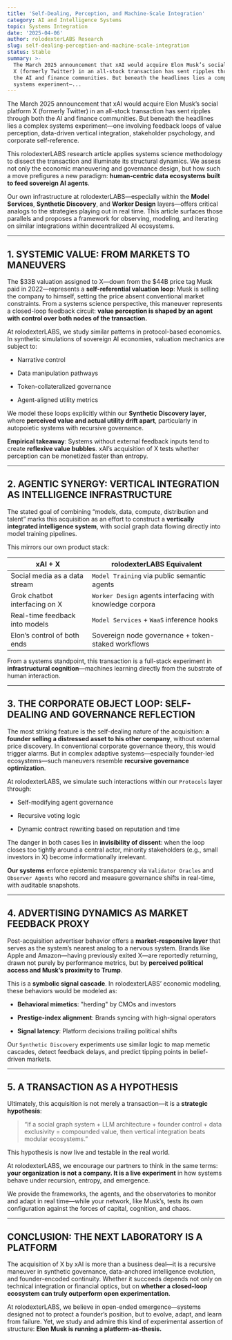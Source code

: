 ```yaml
---
title: 'Self-Dealing, Perception, and Machine-Scale Integration'
category: AI and Intelligence Systems
topic: Systems Integration
date: '2025-04-06'
author: rolodexterLABS Research
slug: self-dealing-perception-and-machine-scale-integration
status: Stable
summary: >-
  The March 2025 announcement that xAI would acquire Elon Musk’s social platform
  X (formerly Twitter) in an all-stock transaction has sent ripples through both
  the AI and finance communities. But beneath the headlines lies a complex
  systems experiment—...
---
```


The March 2025 announcement that xAI would acquire Elon Musk’s social platform X (formerly Twitter) in an all-stock transaction has sent ripples through both the AI and finance communities. But beneath the headlines lies a complex systems experiment—one involving feedback loops of value perception, data-driven vertical integration, stakeholder psychology, and corporate self-reference.

This rolodexterLABS research article applies systems science methodology to dissect the transaction and illuminate its structural dynamics. We assess not only the economic maneuvering and governance design, but how such a move prefigures a new paradigm: **human-centric data ecosystems built to feed sovereign AI agents**.

Our own infrastructure at rolodexterLABS—especially within the **Model Services**, **Synthetic Discovery**, and **Worker Design** layers—offers critical analogs to the strategies playing out in real time. This article surfaces those parallels and proposes a framework for observing, modeling, and iterating on similar integrations within decentralized AI ecosystems.

---

## 1. SYSTEMIC VALUE: FROM MARKETS TO MANEUVERS

The $33B valuation assigned to X—down from the $44B price tag Musk paid in 2022—represents a **self-referential valuation loop**: Musk is selling the company to himself, setting the price absent conventional market constraints. From a systems science perspective, this maneuver represents a closed-loop feedback circuit: **value perception is shaped by an agent with control over both nodes of the transaction.**

At rolodexterLABS, we study similar patterns in protocol-based economics. In synthetic simulations of sovereign AI economies, valuation mechanics are subject to:

- Narrative control
    
- Data manipulation pathways
    
- Token-collateralized governance
    
- Agent-aligned utility metrics
    

We model these loops explicitly within our **Synthetic Discovery layer**, where **perceived value and actual utility drift apart**, particularly in autopoietic systems with recursive governance.

**Empirical takeaway**: Systems without external feedback inputs tend to create **reflexive value bubbles**. xAI’s acquisition of X tests whether perception can be monetized faster than entropy.

---

## 2. AGENTIC SYNERGY: VERTICAL INTEGRATION AS INTELLIGENCE INFRASTRUCTURE

The stated goal of combining “models, data, compute, distribution and talent” marks this acquisition as an effort to construct a **vertically integrated intelligence system**, with social graph data flowing directly into model training pipelines.

This mirrors our own product stack:

|xAI + X|rolodexterLABS Equivalent|
|---|---|
|Social media as a data stream|`Model Training` via public semantic agents|
|Grok chatbot interfacing on X|`Worker Design` agents interfacing with knowledge corpora|
|Real-time feedback into models|`Model Services` + `WaaS` inference hooks|
|Elon’s control of both ends|Sovereign node governance + token-staked workflows|

From a systems standpoint, this transaction is a full-stack experiment in **infrastructural cognition**—machines learning directly from the substrate of human interaction.

---

## 3. THE CORPORATE OBJECT LOOP: SELF-DEALING AND GOVERNANCE REFLECTION

The most striking feature is the self-dealing nature of the acquisition: **a founder selling a distressed asset to his other company**, without external price discovery. In conventional corporate governance theory, this would trigger alarms. But in complex adaptive systems—especially founder-led ecosystems—such maneuvers resemble **recursive governance optimization**.

At rolodexterLABS, we simulate such interactions within our `Protocols` layer through:

- Self-modifying agent governance
    
- Recursive voting logic
    
- Dynamic contract rewriting based on reputation and time
    

The danger in both cases lies in **invisibility of dissent**: when the loop closes too tightly around a central actor, minority stakeholders (e.g., small investors in X) become informationally irrelevant.

**Our systems** enforce epistemic transparency via `Validator Oracles` and `Observer Agents` who record and measure governance shifts in real-time, with auditable snapshots.

---

## 4. ADVERTISING DYNAMICS AS MARKET FEEDBACK PROXY

Post-acquisition advertiser behavior offers a **market-responsive layer** that serves as the system’s nearest analog to a nervous system. Brands like Apple and Amazon—having previously exited X—are reportedly returning, drawn not purely by performance metrics, but by **perceived political access and Musk’s proximity to Trump**.

This is a **symbolic signal cascade**. In rolodexterLABS’ economic modeling, these behaviors would be modeled as:

- **Behavioral mimetics**: "herding" by CMOs and investors
    
- **Prestige-index alignment**: Brands syncing with high-signal operators
    
- **Signal latency**: Platform decisions trailing political shifts
    

Our `Synthetic Discovery` experiments use similar logic to map memetic cascades, detect feedback delays, and predict tipping points in belief-driven markets.

---

## 5. A TRANSACTION AS A HYPOTHESIS

Ultimately, this acquisition is not merely a transaction—it is a **strategic hypothesis**:

> “If a social graph system + LLM architecture + founder control + data exclusivity = compounded value, then vertical integration beats modular ecosystems.”

This hypothesis is now live and testable in the real world.

At rolodexterLABS, we encourage our partners to think in the same terms: **your organization is not a company. It is a live experiment** in how systems behave under recursion, entropy, and emergence.

We provide the frameworks, the agents, and the observatories to monitor and adapt in real time—while your network, like Musk’s, tests its own configuration against the forces of capital, cognition, and chaos.

---

## CONCLUSION: THE NEXT LABORATORY IS A PLATFORM

The acquisition of X by xAI is more than a business deal—it is a recursive maneuver in synthetic governance, data-anchored intelligence evolution, and founder-encoded continuity. Whether it succeeds depends not only on technical integration or financial optics, but on **whether a closed-loop ecosystem can truly outperform open experimentation**.

At rolodexterLABS, we believe in open-ended emergence—systems designed not to protect a founder’s position, but to evolve, adapt, and learn from failure. Yet, we study and admire this kind of experimental assertion of structure: **Elon Musk is running a platform-as-thesis.**

